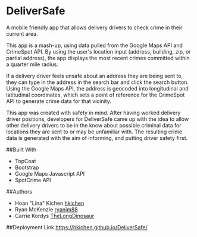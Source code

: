 # DeliverSafe
A mobile friendly app that allows delivery drivers to check crime in their current area.

This app is a mash-up, using data pulled from the Google Maps API and CrimeSpot API. By using the user's location input (address, building, zip, or partial address), the app displays the most recent crimes committed within a quarter mile radius.

If a delivery driver feels unsafe about an address they are being sent to, they can type in the address in the search bar and click the search button. Using the Google Maps API, the address is geocoded into longitudinal and latitudinal coordinates, which sets a point of reference for the CrimeSpot API to generate crime data for that vicinity.

This app was created with safety in mind. After having worked delivery driver positions, developers for DeliverSafe came up with the idea to allow other delivery drivers to be in the know about possible criminal data for locations they are sent to or may be unfamiliar with. The resulting crime data is generated with the aim of informing, and putting driver safety first.

##Built With
- TopCoat
- Bootstrap
- Google Maps Javascript API
- SpotCrime API

##Authors
- Hoan "Lina" Kichen [hkichen](https://github.com/hkichen)
- Ryan McKenzie [ryanjm88 ](https://github.com/ryanjm88 )
- Carrie Kordys [TheLongDinosaur](https://github.com/TheLongDinosaur)

##Deployment Link
https://hkichen.github.io/DeliverSafe/